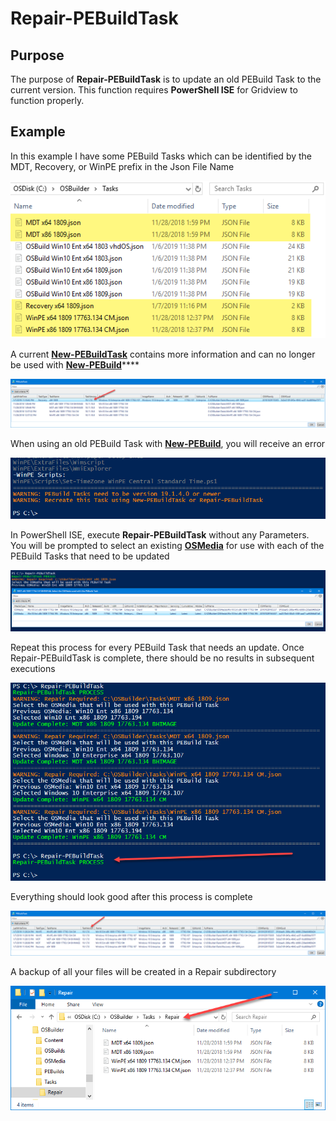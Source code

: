 # Repair-PEBuildTask

## Purpose <a id="purpose"></a>

The purpose of **Repair-PEBuildTask** is to update an old PEBuild Task to the current version. This function requires **PowerShell ISE** for Gridview to function properly.

## Example <a id="usage"></a>

In this example I have some PEBuild Tasks which can be identified by the MDT, Recovery, or WinPE prefix in the Json File Name

![](../../../../.gitbook/assets/2019-01-07_23-17-40.png)

A current [**New-PEBuildTask**](../pebuild/new-pebuildtask/) contains more information and can no longer be used with [**New-PEBuild**](../pebuild/new-pebuild.md)\*\*\*\*

![](../../../../.gitbook/assets/2019-01-07_23-20-07.png)

When using an old PEBuild Task with [**New-PEBuild**](../pebuild/new-pebuild.md), you will receive an error

![](../../../../.gitbook/assets/2019-01-07_23-22-18.png)

In PowerShell ISE,  execute **Repair-PEBuildTask** without any Parameters.  You will be prompted to select an existing [**OSMedia**]() for use with each of the PEBuild Tasks that need to be updated

![](../../../../.gitbook/assets/2019-01-07_23-25-35.png)

Repeat this process for every PEBuild Task that needs an update.  Once Repair-PEBuildTask is complete, there should be no results in subsequent executions

![](../../../../.gitbook/assets/2019-01-07_23-28-38.png)

Everything should look good after this process is complete

![](../../../../.gitbook/assets/2019-01-07_23-30-18.png)

A backup of all your files will be created in a Repair subdirectory

![](../../../../.gitbook/assets/2019-01-07_23-31-41.png)



